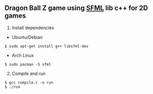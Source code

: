 ## Dragon Ball Z game using [SFML](https://www.sfml-dev.org/) lib c++ for 2D games

1. Install dependencies

* Ubuntu/Debian
```
$ sudo apt-get install g++ libsfml-dev
```
* Arch Linux
```
$ sudo pacman -S sfml
```

2. Compile and run
```
$ gcc compile.c -o run
$ ./run
```